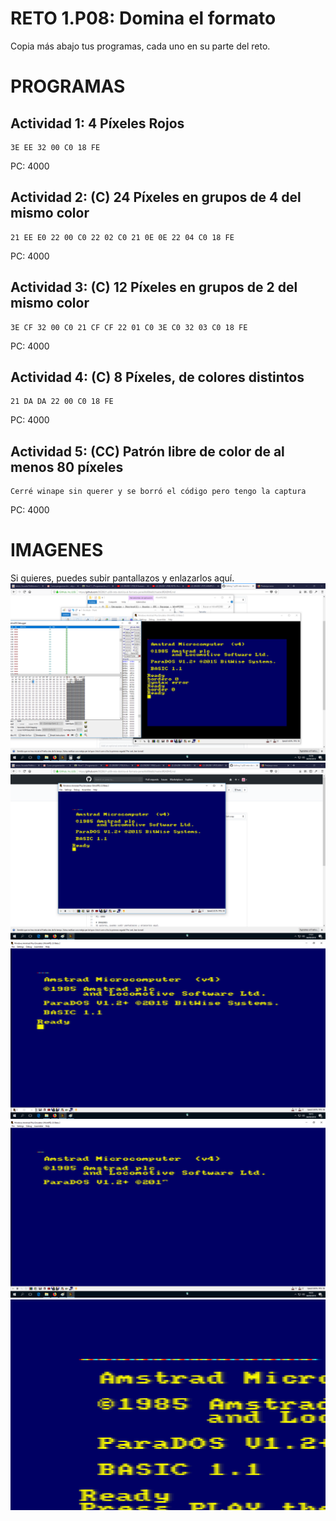 # RETO 1.P08: Domina el formato
Copia más abajo tus programas, cada uno en su parte del reto.

# PROGRAMAS

## Actividad 1: 4 Píxeles Rojos
```
3E EE 32 00 C0 18 FE
```
PC: 4000

## Actividad 2: (C) 24 Píxeles en grupos de 4 del mismo color
```
21 EE E0 22 00 C0 22 02 C0 21 0E 0E 22 04 C0 18 FE
```
PC: 4000

## Actividad 3: (C) 12 Píxeles en grupos de 2 del mismo color
```
3E CF 32 00 C0 21 CF CF 22 01 C0 3E C0 32 03 C0 18 FE
```
PC: 4000

## Actividad 4: (C) 8 Píxeles, de colores distintos
```
21 DA DA 22 00 C0 18 FE
```
PC: 4000
## Actividad 5: (CC) Patrón libre de color de al menos 80 píxeles
```
Cerré winape sin querer y se borró el código pero tengo la captura
```
PC: 4000

# IMAGENES
Si quieres, puedes subir pantallazos y enlazarlos aquí.
![Actividad 1](/pixelrojo.png)
![Actividad 2](/pixel4.png)
![Actividad 3](/pixel2.png)
![Actividad 4](/pixel1.png)
![Actividad 5](/pixel80.png)
